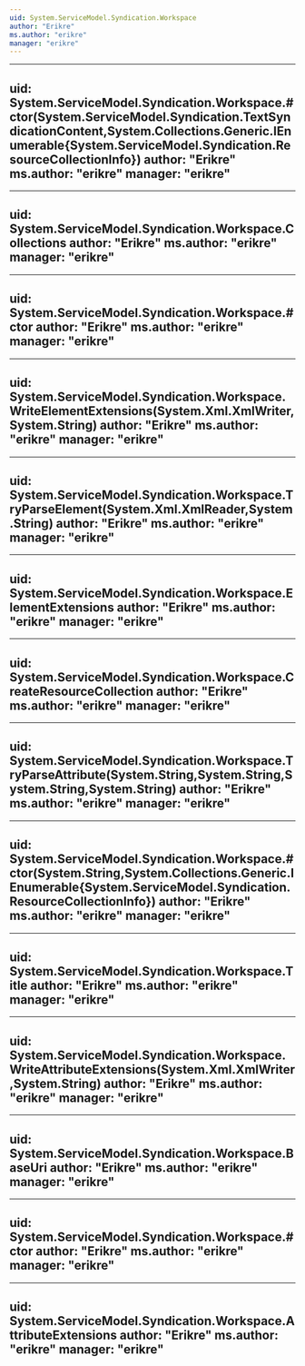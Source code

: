 ```yaml
---
uid: System.ServiceModel.Syndication.Workspace
author: "Erikre"
ms.author: "erikre"
manager: "erikre"
---
```


---
uid: System.ServiceModel.Syndication.Workspace.#ctor(System.ServiceModel.Syndication.TextSyndicationContent,System.Collections.Generic.IEnumerable{System.ServiceModel.Syndication.ResourceCollectionInfo})
author: "Erikre"
ms.author: "erikre"
manager: "erikre"
---

---
uid: System.ServiceModel.Syndication.Workspace.Collections
author: "Erikre"
ms.author: "erikre"
manager: "erikre"
---

---
uid: System.ServiceModel.Syndication.Workspace.#ctor
author: "Erikre"
ms.author: "erikre"
manager: "erikre"
---

---
uid: System.ServiceModel.Syndication.Workspace.WriteElementExtensions(System.Xml.XmlWriter,System.String)
author: "Erikre"
ms.author: "erikre"
manager: "erikre"
---

---
uid: System.ServiceModel.Syndication.Workspace.TryParseElement(System.Xml.XmlReader,System.String)
author: "Erikre"
ms.author: "erikre"
manager: "erikre"
---

---
uid: System.ServiceModel.Syndication.Workspace.ElementExtensions
author: "Erikre"
ms.author: "erikre"
manager: "erikre"
---

---
uid: System.ServiceModel.Syndication.Workspace.CreateResourceCollection
author: "Erikre"
ms.author: "erikre"
manager: "erikre"
---

---
uid: System.ServiceModel.Syndication.Workspace.TryParseAttribute(System.String,System.String,System.String,System.String)
author: "Erikre"
ms.author: "erikre"
manager: "erikre"
---

---
uid: System.ServiceModel.Syndication.Workspace.#ctor(System.String,System.Collections.Generic.IEnumerable{System.ServiceModel.Syndication.ResourceCollectionInfo})
author: "Erikre"
ms.author: "erikre"
manager: "erikre"
---

---
uid: System.ServiceModel.Syndication.Workspace.Title
author: "Erikre"
ms.author: "erikre"
manager: "erikre"
---

---
uid: System.ServiceModel.Syndication.Workspace.WriteAttributeExtensions(System.Xml.XmlWriter,System.String)
author: "Erikre"
ms.author: "erikre"
manager: "erikre"
---

---
uid: System.ServiceModel.Syndication.Workspace.BaseUri
author: "Erikre"
ms.author: "erikre"
manager: "erikre"
---

---
uid: System.ServiceModel.Syndication.Workspace.#ctor
author: "Erikre"
ms.author: "erikre"
manager: "erikre"
---

---
uid: System.ServiceModel.Syndication.Workspace.AttributeExtensions
author: "Erikre"
ms.author: "erikre"
manager: "erikre"
---
